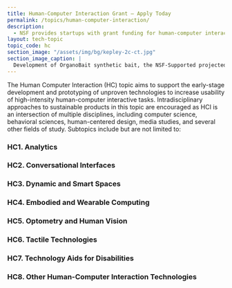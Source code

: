 ```yaml
---
title: Human-Computer Interaction Grant – Apply Today 
permalink: /topics/human-computer-interaction/
description: 
  - NSF provides startups with grant funding for human-computer interaction technology. 
layout: tech-topic
topic_code: hc
section_image: "/assets/img/bg/kepley-2c-ct.jpg"
section_image_caption: |
  Development of OrganoBait synthetic bait, the NSF-Supported projected from [Kepley BioSystems]({{ site.baseurl }}/awardees/phase-2/details/?company=kepley-biosystems-incorporated#kepley-biosystems-incorporated) to provide an ocean-restorative alternative bait product
---
```


The Human Computer Interaction (HC) topic aims to support the early-stage development and prototyping of unproven technologies to increase usability of high-intensity human-computer interactive tasks. Intradisciplinary approaches to sustainable products in this topic are encouraged as HCI is an intersection of multiple disciplines, including computer science, behavioral sciences, human-centered design, media studies, and several other fields of study. Subtopics include but are not limited to: 

### HC1. Analytics 

### HC2. Conversational Interfaces 

### HC3. Dynamic and Smart Spaces 

### HC4. Embodied and Wearable Computing 

### HC5. Optometry and Human Vision 

### HC6. Tactile Technologies 

### HC7. Technology Aids for Disabilities 

### HC8. Other Human-Computer Interaction Technologies 
